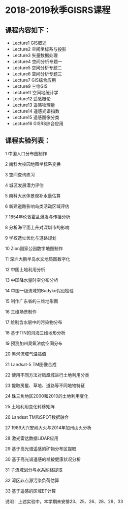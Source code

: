 # 2018-2019秋季GISRS课程
## 课程内容如下：
* Lecture1 GIS概述
* Lecture2 空间坐标系与投影
* Lecture3 矢量数据处理
* Lecture4 空间分析专题一
* Lecture5 空间分析专题二
* Lecture6 空间分析专题三
* Lecture7 GIS综合应用
* Lecture9 三维GIS
* Lecture11 空间地统计学
* Lecture12 遥感概论
* Lecture13 遥感物理量
* Lecture14 遥感光谱指数
* Lecture15 遥感图像分类
* Lecture16 GISRS综合应用
## 课程实验列表：
1	中国人口分布图制作

2	南科大校园地图坐标系变换

3	空间查询练习

4	城区发展潜力评估

5	南科大水体景观补水量估算

6	新建道路影响鸟类活动区域评估

7	1854年伦敦霍乱爆发与传播分析

8	分析海平面上升对深圳市的影响

9	学校选址优化与道路规划

10	Zion国家公园数字地图制作

11	深圳大鹏半岛水文地质图数字化

12	中国土地利用分析

13	中国降水量时空分布分析

14	中国一级流域的Budyko假设检验

15	制作广东省的三维地形图

16	三维场景制作

17	绘制含水层中的污染物分布

18	基于TIN的洱海三维地形分析

19	预测加州臭氧浓度空间分布

20	黑河流域气温插值

21	Landsat-5 TM图像合成

22	使用不同方法对凤凰城进行土地利用分类

23	提取房屋、草地、道路等不同地物特征

24	珠三角地区2000和2010的土地利用变化

25	土地利用变化转移矩阵

26	Landsat TM和SPOT数据融合

27	1989大兴安岭大火与2014年加州山火分析

28	激光雷达数据LiDAR应用

29	基于高光谱遥感的矿物分布区提取

30	基于高光谱遥感的植被健康状况分析

31	子流域划分与水系网络提取

32	湾区非点源污染负荷估算

33	基于遥感的区域ET计算

说明：上述实验中，本学期未安排23、25、26、28、29、33

